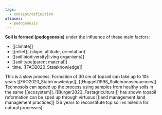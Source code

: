 ```yaml
---
tags:
  - concept/definition
aliases:
  - pedogenesis
---
```

**Soil is formed (pedogenesis)** under the influence of these main factors:
- [[climate]]
- [[relief]] (slope, altitude, orientation)
- [[soil biodiversity|living organisms]]
- [[soil type|parent material]]
- time. [[FAO2020_Stateknowledge]]

This is a slow process. Formation of 30 cm of topsoil can take up to 10k years [[FAO2020_Stateknowledge]], [[Huggett1998_Soilchronosequences]]. Technosols can speed up the process using samples from healthy soils in the same [[ecosystem]]. [[Burger2023_Fastagricultural]] has shown topsoil reformation can be sped up through virtuous [[land management|land management practices]] (26 years to reconstitute top soil vs milenia for natural processes).